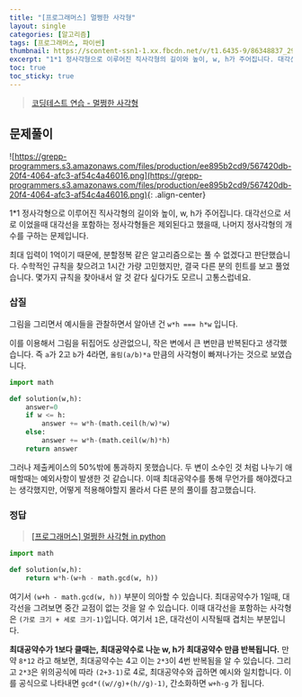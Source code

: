 ```yaml
---
title: "[프로그래머스] 멀쩡한 사각형"
layout: single
categories: [알고리즘]
tags: [프로그래머스, 파이썬]
thumbnail: https://scontent-ssn1-1.xx.fbcdn.net/v/t1.6435-9/86348837_2966897330028187_5186355868152627200_n.png?_nc_cat=101&ccb=1-5&_nc_sid=09cbfe&_nc_ohc=3JgynnqplCEAX-u02WA&_nc_ht=scontent-ssn1-1.xx&oh=00_AT_I7kOd6qZNQK4sXj49zc-Hd4EYt1pVgN-3gqVk0Py7rQ&oe=627DB7C9
excerpt: "1*1 정사각형으로 이루어진 직사각형의 길이와 높이, w, h가 주어집니다. 대각선으로 서로 이었을때 대각선을 포함하는 정사각형들은 제외된다고 했을때, 나머지 정사각형의 개수를 구하는 문제입니다."
toc: true
toc_sticky: true
---
```


>[코딩테스트 연습 - 멀쩡한 사각형](https://programmers.co.kr/learn/courses/30/lessons/62048)
>

## 문제풀이

![https://grepp-programmers.s3.amazonaws.com/files/production/ee895b2cd9/567420db-20f4-4064-afc3-af54c4a46016.png](https://grepp-programmers.s3.amazonaws.com/files/production/ee895b2cd9/567420db-20f4-4064-afc3-af54c4a46016.png){: .align-center}

1*1 정사각형으로 이루어진 직사각형의 길이와 높이, w, h가 주어집니다. 대각선으로 서로 이었을때 대각선을 포함하는 정사각형들은 제외된다고 했을때, 나머지 정사각형의 개수를 구하는 문제입니다.

최대 입력이 1억이기 때문에, 분할정복 같은 알고리즘으로는 풀 수 없겠다고 판단했습니다. 수학적인 규칙을 찾으려고 1시간 가량 고민했지만, 결국 다른 분의 힌트를 보고 풀었습니다. 몇가지 규칙을 찾아내서 알 것 같다 싶다가도 모르니 고통스럽네요.

### 삽질

그림을 그리면서 예시들을 관찰하면서 알아낸 건 `w*h === h*w` 입니다. 

이를 이용해서 그림을 뒤집어도 상관없으니, 작은 변에서 큰 변만큼 반복된다고 생각했습니다. 즉 `a`가 2고 `b`가 4라면,  `올림(a/b)*a` 만큼의 사각형이 빠져나가는 것으로 보였습니다.

```python
import math

def solution(w,h):
    answer=0
    if w <= h:
        answer += w*h-(math.ceil(h/w)*w)
    else:
        answer += w*h-(math.ceil(w/h)*h)
    return answer
```

그러나 제출케이스의 50%밖에 통과하지 못했습니다. 두 변이 소수인 것 처럼 나누기 애매할때는 예외사항이 발생한 것 같습니다. 이때 최대공약수를 통해 무언가를 해야겠다고는 생각했지만, 어떻게 적용해야할지 몰라서 다른 분의 풀이를 참고했습니다.

### 정답

>[[프로그래머스] 멀쩡한 사각형 in python](https://leedakyeong.tistory.com/entry/%ED%94%84%EB%A1%9C%EA%B7%B8%EB%9E%98%EB%A8%B8%EC%8A%A4-%EB%A9%80%EC%A9%A1%ED%95%9C-%EC%82%AC%EA%B0%81%ED%98%95-in-python)
>

```python
import math

def solution(w,h):
    return w*h-(w+h - math.gcd(w, h))
```

여기서 `(w+h - math.gcd(w, h))` 부분이 의아할 수 있습니다. 최대공약수가 1일때, 대각선을 그려보면 중간 교점이 없는 것을 알 수 있습니다. 이때 대각선을 포함하는 사각형은 `(가로 크기 + 세로 크기-1)`입니다. 여기서 `1`은, 대각선이 시작될때 겹치는 부분입니다.

**최대공약수가 1보다 클때는, 최대공약수로 나눈 w, h가 최대공약수 만큼 반복됩니다.** 만약 `8*12` 라고 해보면, 최대공약수는 4고 이는 `2*3`이 4번 반복됨을 알 수 있습니다. 그리고 `2*3`은 위의공식에 따라 `(2+3-1)`로 4로, 최대공약수와 곱하면 예시와 일치합니다. 이를 공식으로 나타내면 `gcd*((w//g)+(h//g)-1)`, 간소화하면 `w+h-g` 가 됩니다.